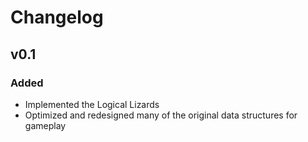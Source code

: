 # Changelog

## v0.1

### Added
- Implemented the Logical Lizards
- Optimized and redesigned many of the original data structures for gameplay
